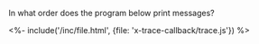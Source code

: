 In what order does the program below print messages?

<%- include('/inc/file.html', {file: 'x-trace-callback/trace.js'}) %>
